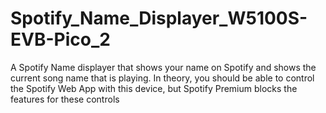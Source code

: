 # Spotify_Name_Displayer_W5100S-EVB-Pico_2
A Spotify Name displayer that shows your name on Spotify and shows the current song name that is playing.
In theory, you should be able to control the Spotify Web App with this device, but Spotify Premium blocks the features for these controls

